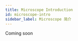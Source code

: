 ```yaml
---
title: Microscope Introduction
id: microscope-intro
sidebar_label: Microscope 简介
---
```


Coming soon